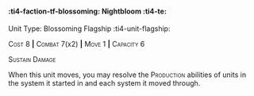 #### :ti4-faction-tf-blossoming: **Nightbloom** :ti4-te:

Unit Type: Blossoming Flagship :ti4-unit-flagship: 

<span style="font-variant:small-caps;">Cost</span> 8 __|__ <span style="font-variant:small-caps;">Combat</span> 7(x2) __|__ <span style="font-variant:small-caps;">Move</span> 1 __|__ <span style="font-variant:small-caps;">Capacity</span> 6

<span style="font-variant:small-caps;">Sustain Damage</span>

When this unit moves, you may resolve the <span style="font-variant:small-caps;">Production</span> abilities of units in the system it started in and each system it moved through.
